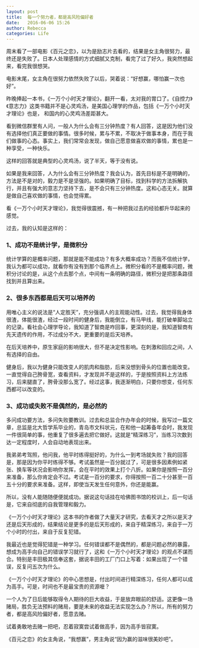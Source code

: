 ```yaml
---
layout: post
title:  每一个努力者，都是高风险偏好者
date:   2016-06-06 15:26
author: Rebecca
categories: Life
---
```


周末看了一部电影《百元之恋》，以为是励志片去看的，结果是女主角很努力，最终还是失败了。日本人处理感情的方式细腻又克制，看完了过了好久，我突然想起来，看完我很想哭。

<!-- more -->

电影末尾，女主角在很努力依然失败了以后，哭着说：“好想赢，哪怕赢一次也好”。

昨晚捧起一本书，《一万个小时天才理论》，翻开一看，太对我的胃口了。《自控力》《意志力》这类书籍并不是心灵鸡汤，是美国心理学的作品，包括《一万个小时天才理论》也是， 和国内的心灵鸡汤差距甚大。

看到微信群里有人问，一般人为什么会有三分钟热度？有人回答，这是因为他们没有选择他们真正要做的事情。很多时候，累与不累，不取决于做事本身，而在于我们做事的心态。事实上，我们常常会发现，做自己愿意做喜欢做的事情，累也是一种享受，一种快乐。

这样的回答就是典型的心灵鸡汤，说了半天，等于没有说。

如果是我来回答，人为什么会有三分钟热度？我会认为，首先目标是不是明确的，方法是不是对的，毅力是不是坚强的。如果明确了目标，找到科学的方法拆解执行，并且有强大的意志力坚持下去，是不会只有三分钟热度。这和心态无关。就算是做自己喜欢做的事情，也会觉得累。

看《一万个小时天才理论》，我觉得很震撼，有一种把我过去的经验都升华起来的感觉。

过去，我的认知是这样的：

### 1、成功不是统计学，是微积分

统计学算的是概率问题，那就是能不能成功？有多大概率成功？而我不信统计学，我认为都可以成功，就看你有没有到那个临界点上。微积分看的不是概率问题，微积分讨论的是，从这个点去那个点，中间有一条明确的路径，微积分是把那条路径找到并且算出来。

### 2、很多东西都是后天可以培养的

用唯心主义的说法是“人定胜天”，充分强调人的主观能动性。过去，我觉得我身体很渣，体能很渣，经过一段时间的健身后，我能倒立，有马甲线，能打破单脚站立的记录。看社会心理学导论，我知道了智商是咋回事，更深刻的是，我知道智商有先天遗传的作用，不过成分不大，更重要的是后天培养。

在后天培养中，原生家庭的影响很大，但不是决定性影响。在刺激和回应之间，人有选择的自由。

健身后，我以为健身只能改变人的肌肉和脂肪，后来没想到骨头的位置也能改变。一直觉得自己胯骨宽，查看资料，才发现并不是这样的，于是按照资料上方法练习，后来腿直了，胯骨没那么宽了。经过这事，我逐渐明白，只要你想变，任何东西都可以改变的。

### 3、成功或失败不是偶然的，是必然的

多问成功要方法，多问失败要教训。过去和总监合作办年会的时候，我写过一篇文章，总监是北大哲学系毕业的，青岛市文科状元，在和他一起筹备年会时，我发现一件很简单的事，他重复了很多遍去把它做好。这就是“精深练习”，当练习次数到达一定程度时，人会自动地表现出来。

我弟弟考驾照，他问我，他平时练得挺好的，为什么一到考场就失败？我的回答是，那是因为你平时练得不够。考试虽然是一百分就过了，可是很多因素例如紧张、换车等状况会影响你发挥，会在平时的效果上打个八折。如果你是按照一百分来准备，那么你肯定会不过。考试是一百分的要求，你得按照一百二十分甚至一百五十分的要求来准备。这样，即使当天发生任何意外，你还是能赢。

所以，没有人能随随便便就成功。据说这句话挂在哈佛图书馆的校训上，后一句话是，它来自彻底的自我管理和毅力。

《一万个小时天才理论》这本书的作者做了大量天才研究，去看天才之所以是天才还是后天形成的，结果结论是更多的是后天形成的，来自于精深练习，来自于一万个小时的付出，来自于反复犯错。

我最近也是觉得犯错是一种学习。任何错误都不是偶然的，都是问题必然的暴露，想成为高手向自己的错误学习就行了，这和《一万个小时天才理论》的观点不谋而合。特别是丰田极其信奉这套，据说丰田的工厂门口上写着：如果出现了一个错误，反复问五次为什么。

《一万个小时天才理论》的中心思想是，付出时间进行精深练习，任何人都可以成为高手。可是，时间也不是最宝贵的资源嚒？

 一个人为了日后能够取得令人期待的巨大收益，于是放弃眼前的舒适。这更像一场赌局，胜负无法预料的赌局，要是未来的收益无法实现怎么办？所以，所有的努力者，都是高风险偏好者，愿意去赌。

试着勇敢地去赌一把吧，忍着寂寞尝试着做高手，因为高手皆寂寞。

《百元之恋》的女主角说，“我想赢”，男主角说“因为赢的滋味很美妙吧”。

